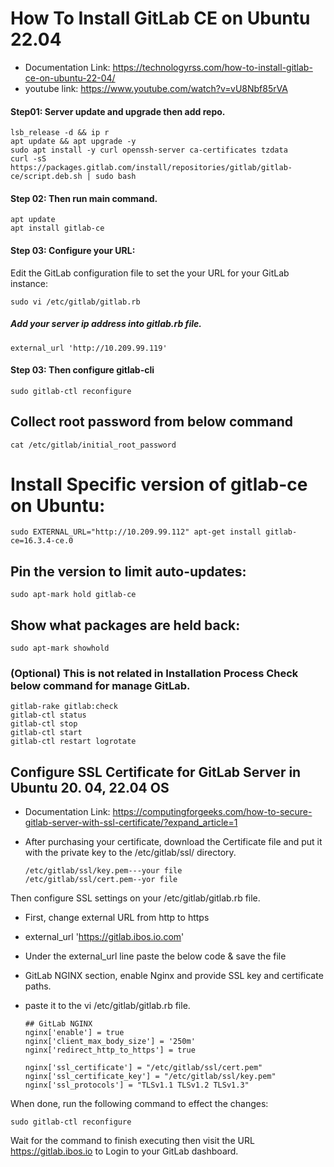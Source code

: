 # How To Install GitLab CE on Ubuntu 22.04 
* Documentation Link: https://technologyrss.com/how-to-install-gitlab-ce-on-ubuntu-22-04/
* youtube link: https://www.youtube.com/watch?v=vU8Nbf85rVA
#### Step01: Server update and upgrade then add repo.
    lsb_release -d && ip r
    apt update && apt upgrade -y
    sudo apt install -y curl openssh-server ca-certificates tzdata
    curl -sS https://packages.gitlab.com/install/repositories/gitlab/gitlab-ce/script.deb.sh | sudo bash
#### Step 02: Then run main command.
    apt update
    apt install gitlab-ce
#### Step 03: Configure your URL:
Edit the GitLab configuration file to set the your URL for your GitLab instance:

    sudo vi /etc/gitlab/gitlab.rb
#####  Add your server ip address into gitlab.rb file.
    external_url 'http://10.209.99.119'
#### Step 03: Then configure gitlab-cli
    sudo gitlab-ctl reconfigure
## Collect root password from below command
    cat /etc/gitlab/initial_root_password
# Install Specific version of gitlab-ce on Ubuntu:
    sudo EXTERNAL_URL="http://10.209.99.112" apt-get install gitlab-ce=16.3.4-ce.0
## Pin the version to limit auto-updates: 
    sudo apt-mark hold gitlab-ce
## Show what packages are held back: 
    sudo apt-mark showhold

###  (Optional) This is not related in Installation Process Check below command for manage GitLab.
    gitlab-rake gitlab:check
    gitlab-ctl status
    gitlab-ctl stop
    gitlab-ctl start
    gitlab-ctl restart logrotate
    
## Configure SSL Certificate for GitLab Server in Ubuntu 20. 04, 22.04 OS
* Documentation Link: https://computingforgeeks.com/how-to-secure-gitlab-server-with-ssl-certificate/?expand_article=1
* After purchasing your certificate, download the Certificate file and put it with the private key to the /etc/gitlab/ssl/ directory.
    
      /etc/gitlab/ssl/key.pem---your file
      /etc/gitlab/ssl/cert.pem--yor file
     
Then configure SSL settings on your /etc/gitlab/gitlab.rb file. 
* First, change external URL from http to https
* external_url 'https://gitlab.ibos.io.com'
* Under the external_url line paste the below code & save the file
* GitLab NGINX section, enable Nginx and provide SSL key and certificate paths.
* paste it to the vi /etc/gitlab/gitlab.rb file.

      ## GitLab NGINX
      nginx['enable'] = true
      nginx['client_max_body_size'] = '250m'
      nginx['redirect_http_to_https'] = true
            
      nginx['ssl_certificate'] = "/etc/gitlab/ssl/cert.pem"
      nginx['ssl_certificate_key'] = "/etc/gitlab/ssl/key.pem"
      nginx['ssl_protocols'] = "TLSv1.1 TLSv1.2 TLSv1.3"
    
When done, run the following command to effect the changes:

    sudo gitlab-ctl reconfigure
    
Wait for the command to finish executing then visit the URL https://gitlab.ibos.io to Login to your GitLab dashboard.
